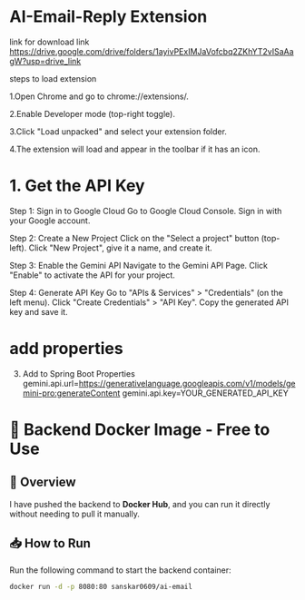 ﻿# AI-Email-Reply Extension
link for download link
https://drive.google.com/drive/folders/1ayivPExIMJaVofcbq2ZKhYT2vISaAagW?usp=drive_link


steps to load extension

1.Open Chrome and go to chrome://extensions/.

2.Enable Developer mode (top-right toggle).

3.Click "Load unpacked" and select your extension folder.

4.The extension will load and appear in the toolbar if it has an icon.





# **1. Get the API Key**

Step 1: Sign in to Google Cloud
Go to Google Cloud Console.
Sign in with your Google account.

Step 2: Create a New Project
Click on the "Select a project" button (top-left).
Click "New Project", give it a name, and create it.

Step 3: Enable the Gemini API
Navigate to the Gemini API Page.
Click "Enable" to activate the API for your project.

Step 4: Generate API Key
Go to "APIs & Services" > "Credentials" (on the left menu).
Click "Create Credentials" > "API Key".
Copy the generated API key and save it.

# add properties
3. Add to Spring Boot Properties
   gemini.api.url=https://generativelanguage.googleapis.com/v1/models/gemini-pro:generateContent
   gemini.api.key=YOUR_GENERATED_API_KEY


# 🐳 Backend Docker Image - Free to Use  

## 🚀 Overview  
I have pushed the backend to **Docker Hub**, and you can run it directly without needing to pull it manually.  

## 📥 How to Run  
Run the following command to start the backend container:  
```sh
docker run -d -p 8080:80 sanskar0609/ai-email

